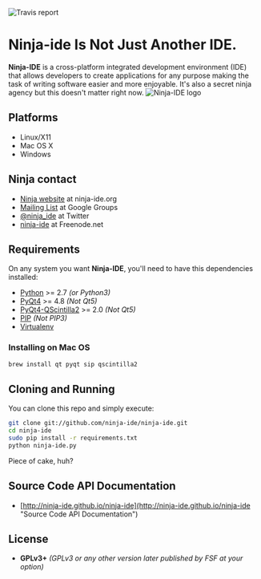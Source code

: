 ![Travis report](https://travis-ci.org/ninja-ide/ninja-ide.svg?branch=master)

# Ninja-ide Is Not Just Another IDE.
**Ninja-IDE** is a cross-platform integrated development environment (IDE) that allows developers to create applications for any purpose making the task of writing software easier and more enjoyable. It's also a secret ninja agency but this doesn't matter right now.
![Ninja-IDE logo](http://ninjaide.webfactional.com/static/common/img/ninja-big.png)


## Platforms
- Linux/X11
- Mac OS X
- Windows


## Ninja contact
-   [Ninja website](http://ninja-ide.org "http://ninja-ide.org") at ninja-ide.org
-   [Mailing List](http://groups.google.com/group/ninja-ide/topics "Ninja Google Groups") at Google Groups
-   [@ninja\_ide](https://twitter.com/ninja_ide "@ninja_ide") at Twitter
-   [ninja-ide](irc://freenode.net/ninja-ide "#ninja-ide") at Freenode.net


## Requirements
On any system you want **Ninja-IDE**, you'll need to have this dependencies installed:

-   [Python](http://python.org "Python Homepage") >= 2.7  *(or Python3)*
-   [PyQt4](http://www.riverbankcomputing.com/software/pyqt/intro "PyQt Homepage") >= 4.8  *(Not Qt5)*
-   [PyQt4-QScintilla2](http://www.riverbankcomputing.com/software/qscintilla/intro "QScintilla2 Homepage") >= 2.0  *(Not Qt5)*
-   [PIP](https://pip.pypa.io/en/latest/installing.html "About Installing PIP")  *(Not PIP3)*
-   [Virtualenv](https://pypi.python.org/pypi/virtualenv "About Installing Virtualenv")


### Installing on Mac OS

```bash
brew install qt pyqt sip qscintilla2
```


## Cloning and Running
You can clone this repo and simply execute:

```bash
git clone git://github.com/ninja-ide/ninja-ide.git
cd ninja-ide
sudo pip install -r requirements.txt
python ninja-ide.py
```

Piece of cake, huh?


## Source Code API Documentation
- [http://ninja-ide.github.io/ninja-ide](http://ninja-ide.github.io/ninja-ide "Source Code API Documentation")


## License
-   **GPLv3+** *(GPLv3 or any other version later published by FSF at your option)*
